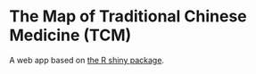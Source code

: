 # The Map of Traditional Chinese Medicine (TCM)

A web app based on [the R shiny package](http://shiny.rstudio.com).
